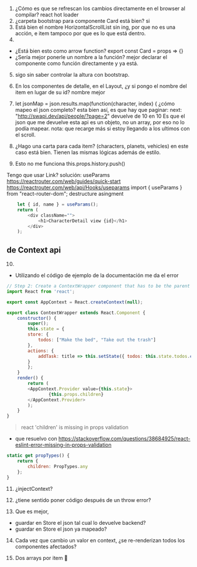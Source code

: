 1. ¿Cómo es que se refrescan los cambios directamente en el browser al compilar?
react hot loader
2. ¿carpeta bootstrap para componente Card está bien?
si
3. Está bien el nombre <HorizontalScrollingItemList />
HorizontalScrollList sin ing, por que no es una acción, e item tampoco por que es lo que está dentro.
4. 
- ¿Está bien esto como arrow function? export const Card = props => {}
- ¿Sería mejor ponerle un nombre a la función?
mejor declarar el componente como función directamente y ya está.

5. sigo sin saber controlar la altura con bootstrap.

6. En los componentes de detalle, en el Layout, ¿y si pongo el nombre del item en lugar de su id?
nombre mejor
7. let jsonMap = json.results.map(function(character, index) {
    ¿cómo mapeo el json completo?
esta bien así, es que hay que paginar: next: "http://swapi.dev/api/people/?page=2"
devuelve de 10 en 10
Es que el json que me devuelve esta api es un objeto, no un array, por eso no lo podía mapear.
nota: que recarge más si estoy llegando a los ultimos con el scroll.
8. ¿Hago una carta para cada item? (characters, planets, vehicles)
en este caso está bien. Tienen las mismas lógicas además de estilo.
9. Esto no me funciona this.props.history.push()
<!--<button onClick={() => this.props.history.push("/login")}>Take me to login</button>-->
Tengo que usar Link?
solución: useParams
https://reactrouter.com/web/guides/quick-start
https://reactrouter.com/web/api/Hooks/useparams
import { useParams } from "react-router-dom";
destructure asingment
```js
	let { id, name } = useParams();
	return (
		<div className="">
			<h1>CharacterDetail view {id}</h1>
		</div>
    );
```

## de Context api
10. 
- Utilizando el código de ejemplo de la documentación me da el error
```js
// Step 2: Create a ContextWrapper component that has to be the parent of every consumer.
import React from 'react';

export const AppContext = React.createContext(null);

export class ContextWrapper extends React.Component {
	constructor() {
	    super();
	    this.state = {
		store: {
			todos: ["Make the bed", "Take out the trash"]
		},
		actions: {
			addTask: title => this.setState({ todos: this.state.todos.concat(title) })
		}
	    };
	}
	render() {
		return (
		<AppContext.Provider value={this.state}>
	        	{this.props.children}
		</AppContext.Provider>
		);
	}
}
```

> react 'children' is missing in props validation
- que resuelvo con 
https://stackoverflow.com/questions/38684925/react-eslint-error-missing-in-props-validation

```js
static get propTypes() { 
    return { 
        children: PropTypes.any
    }; 
}
```

11. ¿injectContext?

12. ¿tiene sentido poner código después de un throw error?

13. Que es mejor,
- guardar en Store el json tal cual lo devuelve backend?
- guardar en Store el json ya mapeado?

14. Cada vez que cambio un valor en context, ¿se re-renderizan todos los componentes afectados?

15. Dos arrays por item 🙅

